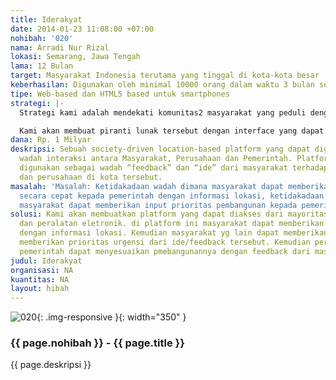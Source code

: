 ```yaml
---
title: Iderakyat
date: 2014-01-23 11:08:00 +07:00
nohibah: '020'
nama: Arradi Nur Rizal
lokasi: Semarang, Jawa Tengah
lama: 12 Bulan
target: Masyarakat Indonesia terutama yang tinggal di kota-kota besar
keberhasilan: Digunakan oleh minimal 10000 orang dalam waktu 3 bulan setelah launching
tipe: Web-based dan HTML5 based untuk smartphones
strategi: |-
  Strategi kami adalah mendekati komunitas2 masyarakat yang peduli dengan lingkungan juga universitas2 untuk memberikan ide dan feedbacknya.

  Kami akan membuat piranti lunak tersebut dengan interface yang dapat digunakan semudah mungkin dan semenarik mungkin.
dana: Rp. 1 Milyar
deskripsi: Sebuah society-driven location-based platform yang dapat digunakan sebagai
  wadah interaksi antara Masyarakat, Perusahaan dan Pemerintah. Platform ini dapat
  digunakan sebagai wadah “feedback” dan “ide” dari masyarakat terhadap pemerintah
  dan perusahaan di kota tersebut.
masalah: 'Masalah: Ketidakadaan wadah dimana masyarakat dapat memberikan ide/feedback
  secara cepat kepada pemerintah dengan informasi lokasi, ketidakadaan wadah dimana
  masyarakat dapat memberikan input prioritas pembangunan kepada pemerintah.'
solusi: Kami akan membuatkan platform yang dapat diakses dari mayoritas telepon seluler
  dan peralatan eletronik. di platform ini masyarakat dapat memberikan ide dan feedback
  dengan informasi lokasi. Kemudian masyarakat yg lain dapat memberikan komentar dan
  memberikan prioritas urgensi dari ide/feedback tersebut. Kemudian perusahaan dan/atau
  pemerintah dapat menyesuaikan pmebangunannya dengan feedback dari masyarakat.
judul: Iderakyat
organisasi: NA
kuantitas: NA
layout: hibah
---
```


![020](/static/img/hibahcms/020.png){: .img-responsive }{: width="350" }

### {{ page.nohibah }} - {{ page.title }}

{{ page.deskripsi }}
